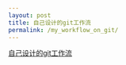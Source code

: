 ```yaml
---
layout: post
title: 自己设计的git工作流
permalink: /my_workflow_on_git/
---
```


[自己设计的git工作流](https://aws.amazon.com/cn/blogs/china/kingdee-invoice-cloud-saas-service-application-modernization-journey)